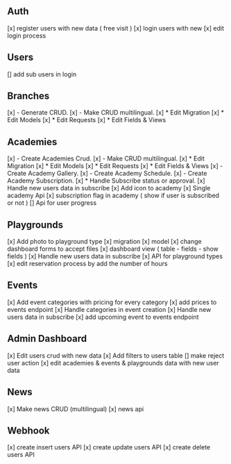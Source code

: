 ## Auth

[x] register users with new data ( free visit )
[x] login users with new 
[x] edit login process

## Users
[] add sub users in login 

## Branches

[x] - Generate CRUD.
[x] - Make CRUD multilingual.
    [x] * Edit Migration
    [x] * Edit Models
    [x] * Edit Requests
    [x] * Edit Fields & Views


## Academies

[x] - Create Academies Crud.
[x] - Make CRUD multilingual.
    [x] * Edit Migration
    [x] * Edit Models
    [x] * Edit Requests
    [x] * Edit Fields & Views
[x] - Create Academy Gallery.
[x] - Create Academy Schedule.
[x] - Create Academy Subscription.
    [x] * Handle Subscribe status or approval.
[x] Handle new users data in subscribe
[x] Add icon to academy 
[x] Single academy Api
[x] subscription flag in academy ( show if user is subscribed or not )
[] Api for user progress
## Playgrounds

[x] Add photo to playground type
    [x] migration
    [x] model
    [x] change dashboard forms to accept files
    [x] dashboard view ( table - fields - show fields )
[x] Handle new users data in subscribe
[x] API for playground types
[x] edit reservation process by add the number of hours


## Events

[x] Add event categories with pricing for every category
[x] add prices to events endpoint
[x] Handle categories in event creation
[x] Handle new users data in subscribe
[x] add upcoming event to events endpoint


## Admin Dashboard


[x] Edit users crud with new data
[x] Add filters to users table
[] make reject user action
[x] edit academies & events & playgrounds data with new user data

## News

[x] Make news CRUD (multilingual)
[x] news api

## Webhook

[x] create insert users API
[x] create update users API
[x] create delete users API




